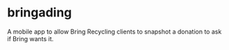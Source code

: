 # bringading
A mobile app to allow Bring Recycling clients to snapshot a donation to ask if Bring wants it.
